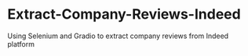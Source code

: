 # Extract-Company-Reviews-Indeed
Using Selenium and Gradio to extract company reviews from Indeed platform
